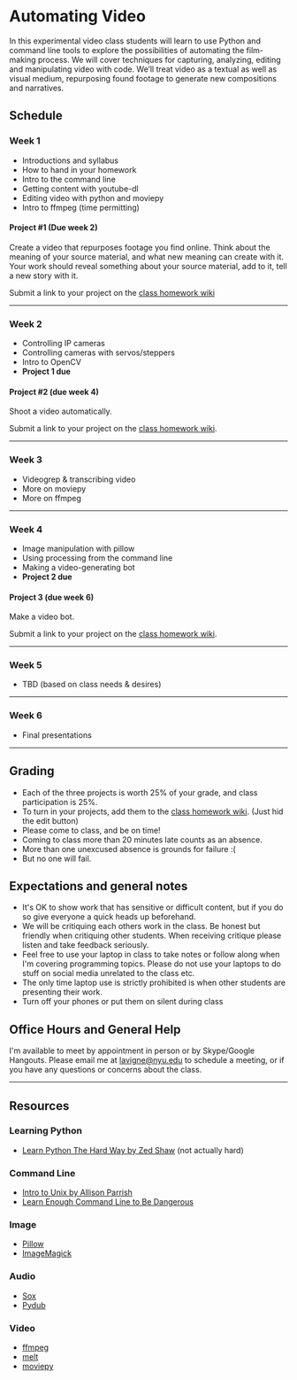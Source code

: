 # Automating Video

In this experimental video class students will learn to use Python and command line tools to explore the possibilities of automating the film-making process. We will cover techniques for capturing, analyzing, editing and manipulating video with code. We’ll treat video as a textual as well as visual medium, repurposing found footage to generate new compositions and narratives.

## Schedule

### Week 1
- Introductions and syllabus
- How to hand in your homework
- Intro to the command line
- Getting content with youtube-dl
- Editing video with python and moviepy
- Intro to ffmpeg (time permitting)

#### Project #1 (Due week 2)
Create a video that repurposes footage you find online. Think about the meaning of your source material, and what new meaning can create with it. Your work should reveal something about your source material, add to it, tell a new story with it.

Submit a link to your project on the [class homework wiki](https://github.com/antiboredom/automating-video-itp/wiki)

*** 

### Week 2
- Controlling IP cameras
- Controlling cameras with servos/steppers
- Intro to OpenCV
- **Project 1 due**

#### Project #2 (due week 4)
Shoot a video automatically.

Submit a link to your project on the [class homework wiki](https://github.com/antiboredom/automating-video-itp/wiki).

***

### Week 3
- Videogrep & transcribing video
- More on moviepy
- More on ffmpeg

***

### Week 4

- Image manipulation with pillow
- Using processing from the command line
- Making a video-generating bot
- **Project 2 due**

#### Project 3 (due week 6)
Make a video bot.

Submit a link to your project on the [class homework wiki](https://github.com/antiboredom/automating-video-itp/wiki).

***

### Week 5
- TBD (based on class needs & desires)

***

### Week 6
- Final presentations

***

## Grading
* Each of the three projects is worth 25% of your grade, and class participation is 25%.
* To turn in your projects, add them to the [class homework wiki](https://github.com/antiboredom/automating-video-itp/wiki). (Just hid the edit button)
* Please come to class, and be on time!
* Coming to class more than 20 minutes late counts as an absence.
* More than one unexcused absence is grounds for failure :(
* But no one will fail.

## Expectations and general notes
* It's OK to show work that has sensitive or difficult content, but if you do so give everyone a quick heads up beforehand.
* We will be critiquing each others work in the class. Be honest but friendly when critiquing other students. When receiving critique please listen and take feedback seriously.
* Feel free to use your laptop in class to take notes or follow along when I'm covering programming topics. Please do not use your laptops to do stuff on social media unrelated to the class etc.
* The only time laptop use is strictly prohibited is when other students are presenting their work.
* Turn off your phones or put them on silent during class

## Office Hours and General Help

I'm available to meet by appointment in person or by Skype/Google Hangouts. Please email me at lavigne@nyu.edu to schedule a meeting, or if you have any questions or concerns about the class.

***

## Resources

### Learning Python
* [Learn Python The Hard Way by Zed Shaw](https://learnpythonthehardway.org/book/) (not actually hard)

### Command Line
* [Intro to Unix by Allison Parrish](http://www.decontextualize.com/teaching/rwet/introduction-and-unix-tutorial/)
* [Learn Enough Command Line to Be Dangerous](https://www.learnenough.com/command-line-tutorial)


### Image
* [Pillow](https://pillow.readthedocs.io/en/4.0.x/)
* [ImageMagick](https://www.imagemagick.org/script/index.php)

### Audio
* [Sox](http://sox.sourceforge.net/)
* [Pydub](http://pydub.com/)

### Video
* [ffmpeg](https://ffmpeg.org/)
* [melt](https://www.mltframework.org/)
* [moviepy](http://zulko.github.io/moviepy/)


